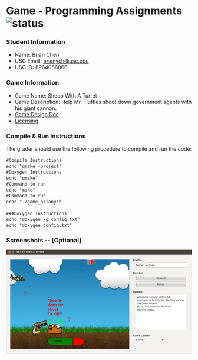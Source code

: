 # Game - Programming Assignments ![status](https://img.shields.io/badge/status-inactive-red.svg)
### Student Information
  + Name: Brian Chen
  + USC Email: brianych@usc.edu
  + USC ID: 8964066866

### Game Information
  + Game Name: Sheep With A Turret
  + Game Description: Help Mr. Fluffles shoot down government agents with his giant cannon.
  + [Game Design Doc](GameDesignDoc.md)
  + [Licensing](LICENSE.txt)


### Compile & Run Instructions
The grader should use the following procedure to compile and run the code:
```shell
#Compile Instructions
echo "qmake -project"
#Doxygen Instructions
echo "qmake"
#Command to run
echo "make"
#Command to run
echo "./game_brianych

###Doxygen Instructions
echo "doxygen -g config.txt"
echo "doxygen config.txt"
```

### Screenshots -- [Optional]
![alt text](Concept/screenshot_01.png "Screenshot")

